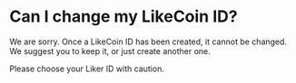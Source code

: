 # Can I change my LikeCoin ID?

We are sorry. Once a LikeCoin ID has been created, it cannot be changed.  We suggest you to keep it, or just create another one.

Please choose your Liker ID with caution.

